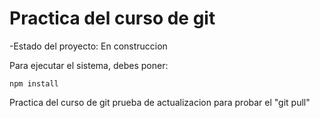 <h1> Practica del curso de git</h1>

-Estado del proyecto: En construccion

Para ejecutar el sistema, debes poner:

```npm install```

Practica del curso de git prueba de actualizacion para probar el "git pull"
